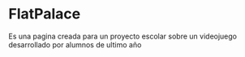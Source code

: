 # FlatPalace
Es una pagina creada para un proyecto escolar sobre un videojuego desarrollado por alumnos de ultimo año
